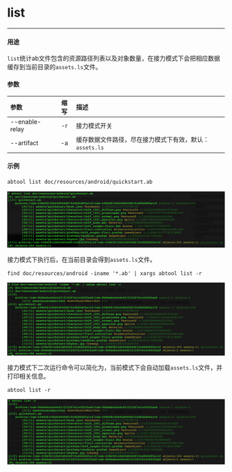 # list
---

#### 用途

`list`统计ab文件包含的资源路径列表以及对象数量，在接力模式下会把相应数据缓存到当前目录的`assets.ls`文件。

#### 参数

|参数|缩写|描述|
|:-|:-:|:-|
|--enable-relay|-r|接力模式开关|
|--artifact|-a|缓存数据文件路径，尽在接力模式下有效，默认：`assets.ls`|

#### 示例

```bash
abtool list doc/resources/android/quickstart.ab
```

![](list/list.png)

接力模式下执行后，在当前目录会得到`assets.ls`文件。
```
find doc/resources/android -iname '*.ab' | xargs abtool list -r
```

![](list/list-relay.png)

接力模式下二次运行命令可以简化为，当前模式下会自动加载`assets.ls`文件，并打印相关信息。

```
abtool list -r
```

![](list/list-cache.png)


